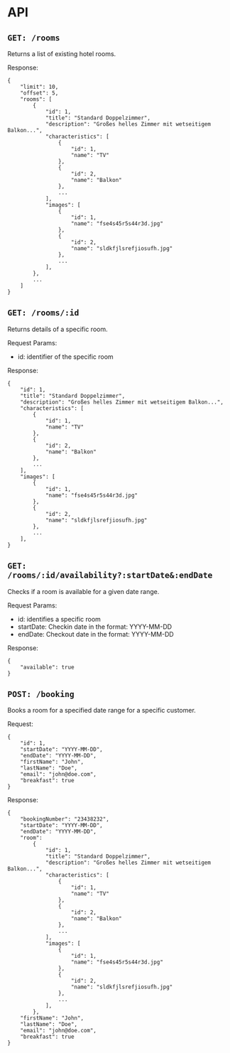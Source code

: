# API

## `GET: /rooms`

Returns a list of existing hotel rooms.

Response:

```
{
    "limit": 10,
    "offset": 5,
    "rooms": [
        {
            "id": 1,
            "title": "Standard Doppelzimmer",
            "description": "Großes helles Zimmer mit wetseitigem Balkon...",
            "characteristics": [
                {
                    "id": 1,
                    "name": "TV"
                },
                {
                    "id": 2,
                    "name": "Balkon"
                },
                ...
            ],
            "images": [
                {
                    "id": 1,
                    "name": "fse4s45r5s44r3d.jpg"
                },
                {
                    "id": 2,
                    "name": "sldkfjlsrefjiosufh.jpg"
                },
                ...
            ],
        },
        ...
    ]
}
```

## `GET: /rooms/:id`

Returns details of a specific room.

Request Params:

- id: identifier of the specific room

Response:

```
{
    "id": 1,
    "title": "Standard Doppelzimmer",
    "description": "Großes helles Zimmer mit wetseitigem Balkon...",
    "characteristics": [
        {
            "id": 1,
            "name": "TV"
        },
        {
            "id": 2,
            "name": "Balkon"
        },
        ...
    ],
    "images": [
        {
            "id": 1,
            "name": "fse4s45r5s44r3d.jpg"
        },
        {
            "id": 2,
            "name": "sldkfjlsrefjiosufh.jpg"
        },
        ...
    ],
}
```

## `GET: /rooms/:id/availability?:startDate&:endDate`

Checks if a room is available for a given date range.

Request Params:

- id: identifies a specific room
- startDate: Checkin date in the format: YYYY-MM-DD
- endDate: Checkout date in the format: YYYY-MM-DD

Response:

```
{
    "available": true
}
```

## `POST: /booking`

Books a room for a specified date range for a specific customer.

Request:

```
{
    "id": 1,
    "startDate": "YYYY-MM-DD",
    "endDate": "YYYY-MM-DD",
    "firstName": "John",
    "lastName": "Doe",
    "email": "john@doe.com",
    "breakfast": true
}
```

Response:

```
{
    "bookingNumber": "23438232",
    "startDate": "YYYY-MM-DD",
    "endDate": "YYYY-MM-DD",
    "room":
        {
            "id": 1,
            "title": "Standard Doppelzimmer",
            "description": "Großes helles Zimmer mit wetseitigem Balkon...",
            "characteristics": [
                {
                    "id": 1,
                    "name": "TV"
                },
                {
                    "id": 2,
                    "name": "Balkon"
                },
                ...
            ],
            "images": [
                {
                    "id": 1,
                    "name": "fse4s45r5s44r3d.jpg"
                },
                {
                    "id": 2,
                    "name": "sldkfjlsrefjiosufh.jpg"
                },
                ...
            ],
        },
    "firstName": "John",
    "lastName": "Doe",
    "email": "john@doe.com",
    "breakfast": true
}
```
